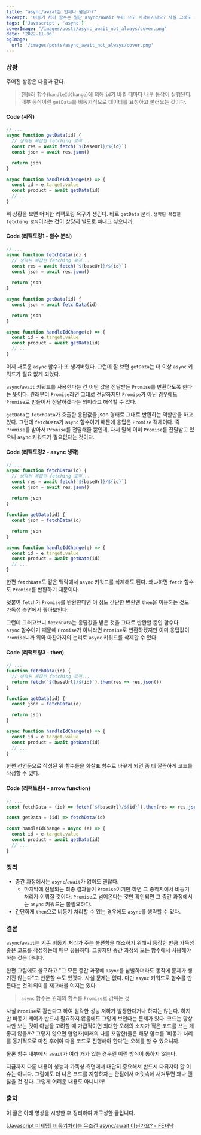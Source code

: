 ```yaml
---
title: "async/awiat는 언제나 옳은가?"
excerpt: '비동기 처리 함수는 일단 async/await 부터 쓰고 시작하시나요? 사실 그래도 되긴 합니다. 그래도 안써도 괜찮은 경우가 있는데 같이 알아보실?'
tags: ['Javascript', 'async']
coverImage: "/images/posts/async_await_not_always/cover.png"
date: '2022-11-06'
ogImage:
  url: '/images/posts/async_await_not_always/cover.png'
---
```


### 상황

주어진 상황은 다음과 같다. 
> 핸들러 함수(`handleIdChange`)에 의해 `id`가 바뀔 때마다 내부 동작이 실행된다. 내부 동작이란 `getData`를 비동기적으로 데이터를 요청하고 불러오는 것이다. 

#### Code (시작)

```js
// ...
async function getData(id) {
  // 생략된 복잡한 fetching 로직...
  const res = await fetch(`${baseUrl}/${id}`)
  const json = await res.json()

  return json
}

async function handleIdChange(e) => {
  const id = e.target.value
  const product = await getData(id)
  // ...
}
```

위 상황을 보면 어떠한 리팩토링 욕구가 생긴다. 바로 `getData` 분리. `생략된 복잡한 fetching 로직`이라는 것이 상당히 별도로 빼내고 싶으니까.

#### Code (리팩토링1 - 함수 분리)

```js
// ...
async function fetchData(id) {
  // 생략된 복잡한 fetching 로직...
  const res = await fetch(`${baseUrl}/${id}`)
  const json = await res.json()
  
  return json
}

async function getData(id) {
  const json = await fetchData(id)

  return json
}

async function handleIdChange(e) => {
  const id = e.target.value
  const product = await getData(id)
  // ...
}
```

이제 새로운 `async` 함수가 또 생겨버렸다. 그런데 잘 보면 `getData`는 더 이상 `async` 키워드가 필요 없게 되었다. 

`async`/`await` 키워드를 사용한다는 건 어떤 값을 전달받든 `Promise`를 반환하도록 한다는 뜻이다. 원래부터 `Promise`라면 그대로 전달하지만 `Promise`가 아닌 경우에도 `Promise`로 만들어서 전달하겠다는 의미라고 해석할 수 있다.

`getData`는 `fetchData`가 호출한 응답값을 json 형태로 그대로 반환하는 역할만을 하고 있다. 그런데 `fetchData`가 `async` 함수이기 때문에 응답은 `Promise` 객체이다. 즉 `Promise`를 받아서 `Promise`를 전달해줄 뿐인데, 다시 말해 이미 `Promise`를 전달받고 있으니 `async` 키워드가 필요없다는 것이다.

#### Code (리팩토링2 - async 생략)

```js
// ...
async function fetchData(id) {
  // 생략된 복잡한 fetching 로직...
  const res = await fetch(`${baseUrl}/${id}`)
  const json = await res.json()
  
  return json
}

function getData(id) {
  const json = fetchData(id)

  return json
}

async function handleIdChange(e) => {
  const id = e.target.value
  const product = await getData(id)
  // ...
}
```

한편 `fetchData`도 같은 맥락에서 `async` 키워드를 삭제해도 된다. 왜냐하면 `fetch` 함수도 `Promise`를 반환하기 때문이다. 

덧붙여 `fetch`가 `Promise`를 반환한다면 이 정도 간단한 변환엔 `then`을 이용하는 것도 가독성 측면에서 좋아보인다. 

그런데 그러고보니 `fetchData`는 응답값을 받은 것을 그대로 반환할 뿐인 함수다. `async` 함수이기 때문에 `Promise`가 아니라면 `Promise`로 변환하겠지만 이미 응답값이 `Promise`니까 위와 마찬가지의 논리로 `async` 키워드를 삭제할 수 있다.

#### Code (리팩토링3 - then)

```js
// ...
function fetchData(id) {
  // 생략된 복잡한 fetching 로직...
  return fetch(`${baseUrl}/${id}`).then(res => res.json())
}

function getData(id) {
  const json = fetchData(id)

  return json
}

async function handleIdChange(e) => {
  const id = e.target.value
  const product = await getData(id)
  // ...
}
```

한편 선언문으로 작성된 위 함수들을 화살표 함수로 바꾸게 되면 좀 더 깔끔하게 코드를 작성할 수 있다.

#### Code (리팩토링4 - arrow function)

```js
// ...
const fetchData = (id) => fetch(`${baseUrl}/${id}`).then(res => res.json())

const getData = (id) => fetchData(id)

const handleIdChange = async (e) => {
  const id = e.target.value
  const product = await getData(id)
  // ...
}
```

### 정리

- 중간 과정에서는 `async`/`await`가 없어도 괜찮다.
  - 마지막에 전달되는 최종 결과물이 `Promise`이기만 하면 그 종착지에서 비동기 처리가 이뤄질 것이다. `Promise`로 넘어온다는 것만 확인되면 그 중간 과정에서는 `async` 키워드는 불필요하다.
- 간단하게 `then`으로 비동기 처리할 수 있는 경우에도 `async`를 생략할 수 있다.

### 결론 

`async`/`await`는 기존 비동기 처리가 주는 불편함을 해소하기 위해서 등장한 만큼 가독성 좋은 코드를 작성하는데 매우 유용하다. 그렇지만 중간 과정의 모든 함수에서 사용해야 하는 것은 아니다.

한편 그럼에도 불구하고 "그 모든 중간 과정에 `async`를 남발하더라도 동작에 문제가 생기진 않는다"고 반문할 수도 있겠다. 사실 문제는 없다. 다만 `async` 키워드로 함수를 만든다는 것의 의미를 재고해볼 여지는 있다.

> `async` 함수는 원래의 함수를 `Promise`로 감싸는 것

사실 `Promise`로 감싼다고 하여 심각한 성능 저하가 발생한다거나 하지는 않는다. 하지만 비동기 제어가 반드시 필요하지 않음에도 그렇게 보인다는 문제가 있다. 코드는 항상 나만 보는 것이 아님을 고려할 때 가급적이면 최대한 오해의 소지가 적은 코드를 쓰는 게 좋지 않을까? 그렇지 않으면 협업자(미래의 나를 포함한)들은 해당 함수를 `비동기 처리를 동기적으로 마친 후에야 다음 코드로 진행해야 한다'는 오해를 할 수 있으니까.

물론 함수 내부에서 `await`가 여러 개가 있는 경우엔 이런 방식이 통하지 않는다.

지금까지 다룬 내용이 성능과 가독성 측면에서 대단히 중요해서 반드시 다뤄져야 할 이슈는 아니다. 그럼에도 더 나은 코드를 지향하자는 관점에서 머릿속에 새겨두면 꽤나 괜찮을 것 같다. 그렇게 어려운 내용도 아니니까!

### 출처

이 글은 아래 영상을 시청한 후 정리하여 재구성한 글입니다.

[[Javascript 미세팁] 비동기처리는 무조건 async/await 아닌가요? - FE재남](https://youtu.be/Z1zHOh45NDU)
